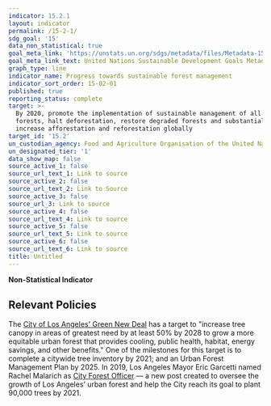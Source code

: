 ```yaml
---
indicator: 15.2.1
layout: indicator
permalink: /15-2-1/
sdg_goal: '15'
data_non_statistical: true
goal_meta_link: 'https://unstats.un.org/sdgs/metadata/files/Metadata-15-02-01.pdf '
goal_meta_link_text: United Nations Sustainable Development Goals Metadata (PDF 756 KB)
graph_type: line
indicator_name: Progress towards sustainable forest management
indicator_sort_order: 15-02-01
published: true
reporting_status: complete
target: >-
  By 2020, promote the implementation of sustainable management of all types of
  forests, halt deforestation, restore degraded forests and substantially
  increase afforestation and reforestation globally
target_id: '15.2'
un_custodian_agency: Food and Agriculture Organisation of the United Nations (FAO)
un_designated_tier: '1'
data_show_map: false
source_active_1: false
source_url_text_1: Link to source
source_active_2: false
source_url_text_2: Link to Source
source_active_3: false
source_url_3: Link to source
source_active_4: false
source_url_text_4: Link to source
source_active_5: false
source_url_text_5: Link to source
source_active_6: false
source_url_text_6: Link to source
title: Untitled
---
```

**Non-Statistical Indicator**

## Relevant Policies
The [City of Los Angeles' Green New Deal](https://plan.lamayor.org/sites/default/files/pLAn_2019_final.pdf) has a target to "increase tree canopy in areas of greatest need by at least 50% by 2028 to grow a more equitable urban forest that provides cooling, public health, habitat, energy savings, and other benefits." One of the milestones for this target is to complete a citywide tree inventory by 2021; and an Urban Forest Management Plan by 2025. In 2019, Los Angeles Mayor Eric Garcetti named Rachel Malarich as [City Forest Officer](https://www.lamayor.org/mayor-garcetti-names-rachel-malarich-la%E2%80%99s-first-ever-city-forest-officer) — a new post created to oversee the growth of Los Angeles’ urban forest and help the City reach its goal to plant 90,000 trees by 2021.
